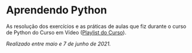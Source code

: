 # Aprendendo Python
 
As resolução dos exercícios e as práticas de aulas que fiz durante o curso de Python do Curso em Vídeo ([Playlist do Curso](https://youtube.com/playlist?list=PLvE-ZAFRgX8hnECDn1v9HNTI71veL3oW0)). 

*Realizado entre maio e 7 de junho de 2021.*
